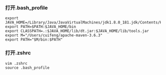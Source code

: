 ### 打开.bash_profile

```
export JAVA_HOME=/Library/Java/JavaVirtualMachines/jdk1.8.0_181.jdk/Contents/Home
export PATH=$PATH:$JAVA_HOME/bin
export CLASSPATH=.:$JAVA_HOME/lib/dt.jar:$JAVA_HOME/lib/tools.jar
export M="/Users/cuifeng/apache-maven-3.6.3"
export PATH="$M/bin:$PATH"
```

### 打开.zshrc

```
vim .zshrc
source .bash_profile
```
